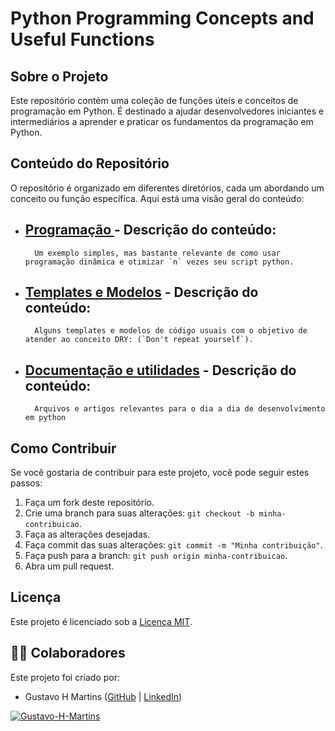 # Python Programming Concepts and Useful Functions

## Sobre o Projeto
Este repositório contém uma coleção de funções úteis e conceitos de programação em Python. É destinado a ajudar desenvolvedores iniciantes e intermediários a aprender e praticar os fundamentos da programação em Python.

## Conteúdo do Repositório
O repositório é organizado em diferentes diretórios, cada um abordando um conceito ou função específica. Aqui está uma visão geral do conteúdo:

- [Programação ](programacao_dinamica/fibonacci_dinamica.py) - Descrição do conteúdo:
    -
        Um exemplo simples, mas bastante relevante de como usar programação dinâmica e otimizar `n` vezes seu script python.
- [Templates e Modelos](templates_modelos/README.md) - Descrição do conteúdo: 
    -
        Alguns templates e modelos de código usuais com o objetivo de atender ao conceito DRY: (`Don't repeat yourself`).
- [Documentação e utilidades](docs/changelog.md) - Descrição do conteúdo:
    -
        Arquivos e artigos relevantes para o dia a dia de desenvolvimento em python

## Como Contribuir
Se você gostaria de contribuir para este projeto, você pode seguir estes passos:

1. Faça um fork deste repositório.
2. Crie uma branch para suas alterações: `git checkout -b minha-contribuicao`.
3. Faça as alterações desejadas.
4. Faça commit das suas alterações: `git commit -m "Minha contribuição"`.
5. Faça push para a branch: `git push origin minha-contribuicao`.
6. Abra um pull request.

## Licença
Este projeto é licenciado sob a [Licença MIT](LICENSE).

## 🧑🏽 Colaboradores
Este projeto foi criado por:

- Gustavo H Martins ([GitHub](https://github.com/Gustavo-H-Martins) | [LinkedIn](https://www.linkedin.com/in/gustavo-henrique-lopes-martins-361789192/))

[![Gustavo-H-Martins](https://github-readme-stats.vercel.app/api?username=Gustavo-H-Martins&show_icons=true&theme=radical)](https://github.com/Gustavo-H-Martins)
